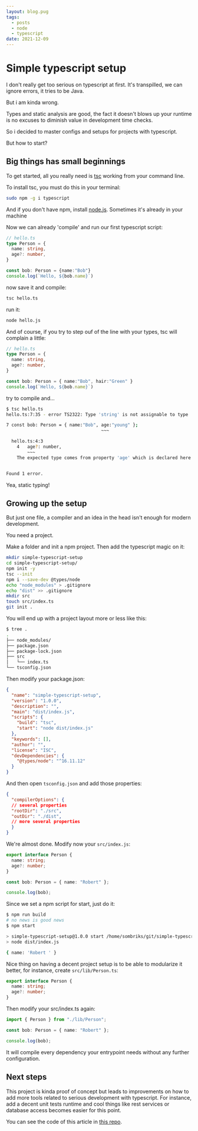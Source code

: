 ```yaml
---
layout: blog.pug
tags: 
  - posts
  - node
  - typescript
date: 2021-12-09
---
```

# Simple typescript setup

I don't really get too serious on typescript at first. It's transpilled, we can
ignore errors, it tries to be Java.

But i am kinda wrong.

Types and static analysis are good, the fact it doesn't blows up your runtime is
no excuses to diminish value in development time checks.

So i decided to master configs and setups for projects with typescript.

But how to start?

## Big things has small beginnings

To get started, all you really need is
[tsc](https://www.typescriptlang.org/docs/handbook/compiler-options.html)
working from your command line.

To install tsc, you must do this in your terminal:

```bash
sudo npm -g i typescript
```

And if you don't have npm, install [node.js](https://nodejs.org/en/download/).
Sometimes it's already in your machine

Now we can already 'compile' and run our first typescript script:

```ts
// hello.ts
type Person = {
  name: string,
  age?: number,   
}

const bob: Person = {name:"Bob"}
console.log(`Hello, ${bob.name}`)
```

now save it and compile:

```bash
tsc hello.ts 
```

run it:

```bash
node hello.js 
```

And of course, if you try to step ouf of the line with your types, tsc will
complain a little:

```ts
// hello.ts
type Person = {
  name: string,
  age?: number,   
}

const bob: Person = { name:"Bob", hair:"Green" }
console.log(`Hello, ${bob.name}`)
```

try to compile and...

```bash
$ tsc hello.ts 
hello.ts:7:35 - error TS2322: Type 'string' is not assignable to type 'number'.

7 const bob: Person = { name:"Bob", age:"young" };
                                    ~~~

  hello.ts:4:3
    4   age?: number,
        ~~~
    The expected type comes from property 'age' which is declared here on type 'Person'


Found 1 error.
```

Yea, static typing!

## Growing up the setup

But just one file, a compiler and an idea in the head isn't enough for modern
development.

You need a project.

Make a folder and init a npm project. Then add the typescript magic on it:

```bash
mkdir simple-typescript-setup
cd simple-typescript-setup/
npm init -y
tsc --init
npm i --save-dev @types/node
echo "node_modules" > .gitignore
echo "dist" >> .gitignore
mkdir src
touch src/index.ts
git init .
```

You will end up with a project layout more or less like this:

```bash
$ tree .
.
├── node_modules/
├── package.json
├── package-lock.json
├── src
│   └── index.ts
└── tsconfig.json
```

Then modify your package.json:

```json
{
  "name": "simple-typescript-setup",
  "version": "1.0.0",
  "description": "",
  "main": "dist/index.js",
  "scripts": {
    "build": "tsc",
    "start": "node dist/index.js"
  },
  "keywords": [],
  "author": "",
  "license": "ISC",
  "devDependencies": {
    "@types/node": "^16.11.12"
  }
}

```

And then open `tsconfig.json` and add those properties:

```json
{
  "compilerOptions": {
  // several properties
  "rootDir": "./src",
  "outDir": "./dist",
  // more several properties
  }
}  
```

We're almost done. Modify now your `src/index.js`:

```ts
export interface Person {
  name: string;
  age?: number;
}

const bob: Person = { name: "Robert" };

console.log(bob);
```

Since we set a npm script for start, just do it:

```bash
$ npm run build
# no news is good news
$ npm start

> simple-typescript-setup@1.0.0 start /home/sombriks/git/simple-typescript-setup
> node dist/index.js

{ name: 'Robert ' }
```

Nice thing on having a decent project setup is to be able to modularize it
better, for instance, create `src/lib/Person.ts`:

```ts
export interface Person {
  name: string;
  age?: number;
}
```

Then modify your src/index.ts again:

```ts
import { Person } from "./lib/Person";

const bob: Person = { name: "Robert" };

console.log(bob);
```

It will compile every dependency your entrypoint needs without any further
configuration.

## Next steps

This project is kinda proof of concept but leads to improvements on how to add
more tools related to serious development with typescript. For instance, add a
decent unit tests runtime and cool things like rest services or database access
becomes easier for this point.

You can see the code of this article in
[this repo](https://github.com/sombriks/simple-typescript-setup).
